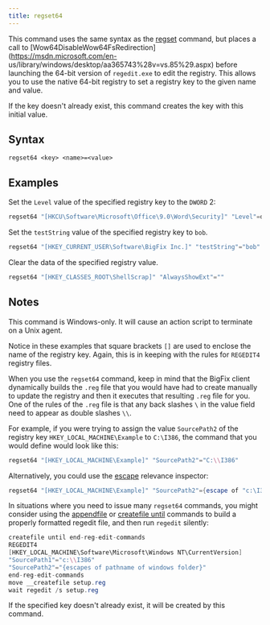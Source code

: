 ```yaml
---
title: regset64
---
```


This command uses the same syntax as the [regset](./regset.html) command, but
places a call to [Wow64DisableWow64FsRedirection](https://msdn.microsoft.com/en-
us/library/windows/desktop/aa365743%28v=vs.85%29.aspx) before launching the
64-bit version of `regedit.exe` to edit the registry. This allows you to use the
native 64-bit registry to set a registry key to the given name and value.

If the key doesn't already exist, this command creates the key with this initial
value.

## Syntax

    regset64 <key> <name>=<value>

## Examples

Set the `Level` value of the specified registry key to the `DWORD` 2:

```actionscript
regset64 "[HKCU\Software\Microsoft\Office\9.0\Word\Security]" "Level"=dword:00000002
```

Set the `testString` value of the specified registry key to `bob`.

```actionscript
regset64 "[HKEY_CURRENT_USER\Software\BigFix Inc.]" "testString"="bob"
```

Clear the data of the specified registry value. 

```actionscript
regset64 "[HKEY_CLASSES_ROOT\ShellScrap]" "AlwaysShowExt"=""
```

## Notes

This command is Windows-only. It will cause an action script to terminate on a
Unix agent.

Notice in these examples that square brackets `[]` are used to enclose the name
of the registry key. Again, this is in keeping with the rules for `REGEDIT4`
registry files.

When you use the `regset64` command, keep in mind that the BigFix client
dynamically builds the `.reg` file that you would have had to create manually to
update the registry and then it executes that resulting `.reg` file for you. One
of the rules of the `.reg` file is that any back slashes `\` in the value field
need to appear as double slashes `\\`.

For example, if you were trying to assign the value `SourcePath2` of the
registry key `HKEY_LOCAL_MACHINE\Example`
to `C:\I386`, the command that you would define would look like this:

```actionscript
regset64 "[HKEY_LOCAL_MACHINE\Example]" "SourcePath2"="C:\\I386"
```

Alternatively, you could use the [escape](/relevance/reference/string.html#escape-of-string-string) relevance inspector:

```actionscript
regset64 "[HKEY_LOCAL_MACHINE\Example]" "SourcePath2"={escape of "c:\I386"}
```

In situations where you need to issue many `regset64` commands, you might
consider using the [appendfile](../file/appendfile.html) or
[createfile until](../file/createfile-until.html) commands to build a properly
formatted regedit file, and then run `regedit` silently:

```actionscript
createfile until end-reg-edit-commands
REGEDIT4
[HKEY_LOCAL_MACHINE\Software\Microsoft\Windows NT\CurrentVersion]
"SourcePath1"="c:\\I386"
"SourcePath2"="{escapes of pathname of windows folder}"
end-reg-edit-commands
move __createfile setup.reg
wait regedit /s setup.reg
```

If the specified key doesn't already exist, it will be created by this command. 
